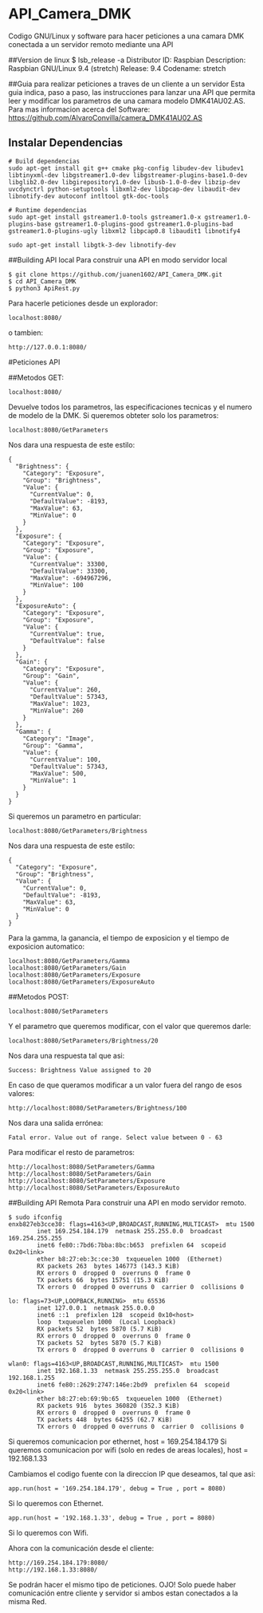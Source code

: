 # API_Camera_DMK
Codigo GNU/Linux y software para hacer peticiones a una camara DMK conectada a un servidor remoto mediante una API

##Version de linux
$ lsb_release -a
Distributor ID:	Raspbian
Description:	Raspbian GNU/Linux 9.4 (stretch)
Release:	9.4
Codename:	stretch

##Guia para realizar peticiones a traves de un cliente a un servidor
Esta guia indica, paso a paso, las instrucciones para lanzar una API que permita leer y modificar los parametros de una camara modelo DMK41AU02.AS. Para mas informacion acerca del Software: https://github.com/AlvaroConvilla/camera_DMK41AU02.AS
## Instalar Dependencias

```
# Build dependencias
sudo apt-get install git g++ cmake pkg-config libudev-dev libudev1 libtinyxml-dev libgstreamer1.0-dev libgstreamer-plugins-base1.0-dev libglib2.0-dev libgirepository1.0-dev libusb-1.0-0-dev libzip-dev uvcdynctrl python-setuptools libxml2-dev libpcap-dev libaudit-dev libnotify-dev autoconf intltool gtk-doc-tools

# Runtime dependencias
sudo apt-get install gstreamer1.0-tools gstreamer1.0-x gstreamer1.0-plugins-base gstreamer1.0-plugins-good gstreamer1.0-plugins-bad gstreamer1.0-plugins-ugly libxml2 libpcap0.8 libaudit1 libnotify4

sudo apt-get install libgtk-3-dev libnotify-dev
```

##Building API local
Para construir una API en modo servidor local

```
$ git clone https://github.com/juanen1602/API_Camera_DMK.git
$ cd API_Camera_DMK
$ python3 ApiRest.py
```

Para hacerle peticiones desde un explorador:

```
localhost:8080/
```

o tambien:

```
http://127.0.0.1:8080/
```

#Peticiones API

##Metodos GET:

```
localhost:8080/
```

Devuelve todos los parametros, las especificaciones tecnicas y el numero de modelo de la DMK.
Si queremos obteter solo los parametros:

```
localhost:8080/GetParameters
```
Nos dara una respuesta de este estilo:

```
{
  "Brightness": {
    "Category": "Exposure", 
    "Group": "Brightness", 
    "Value": {
      "CurrentValue": 0, 
      "DefaultValue": -8193, 
      "MaxValue": 63, 
      "MinValue": 0
    }
  }, 
  "Exposure": {
    "Category": "Exposure", 
    "Group": "Exposure", 
    "Value": {
      "CurrentValue": 33300, 
      "DefaultValue": 33300, 
      "MaxValue": -694967296, 
      "MinValue": 100
    }
  }, 
  "ExposureAuto": {
    "Category": "Exposure", 
    "Group": "Exposure", 
    "Value": {
      "CurrentValue": true, 
      "DefaultValue": false
    }
  }, 
  "Gain": {
    "Category": "Exposure", 
    "Group": "Gain", 
    "Value": {
      "CurrentValue": 260, 
      "DefaultValue": 57343, 
      "MaxValue": 1023, 
      "MinValue": 260
    }
  }, 
  "Gamma": {
    "Category": "Image", 
    "Group": "Gamma", 
    "Value": {
      "CurrentValue": 100, 
      "DefaultValue": 57343, 
      "MaxValue": 500, 
      "MinValue": 1
    }
  }
}
```

Si queremos un parametro en particular:

```
localhost:8080/GetParameters/Brightness
```

Nos dara una respuesta de este estilo:

```
{
  "Category": "Exposure", 
  "Group": "Brightness", 
  "Value": {
    "CurrentValue": 0, 
    "DefaultValue": -8193, 
    "MaxValue": 63, 
    "MinValue": 0
  }
}
```

Para la gamma, la ganancia, el tiempo de exposicion y el tiempo de exposicion automatico:

```
localhost:8080/GetParameters/Gamma
localhost:8080/GetParameters/Gain
localhost:8080/GetParameters/Exposure
localhost:8080/GetParameters/ExposureAuto
```

##Metodos POST:

```
localhost:8080/SetParameters
```

Y el parametro que queremos modificar, con el valor que queremos darle:

```
localhost:8080/SetParameters/Brightness/20
```

Nos dara una respuesta tal que asi:

```
Success: Brightness Value assigned to 20
```

En caso de que queramos modificar a un valor fuera del rango de esos valores:

```
http://localhost:8080/SetParameters/Brightness/100
```

Nos dara una salida errónea:

```
Fatal error. Value out of range. Select value between 0 - 63
```

Para modificar el resto de parametros:

```
http://localhost:8080/SetParameters/Gamma
http://localhost:8080/SetParameters/Gain
http://localhost:8080/SetParameters/Exposure
http://localhost:8080/SetParameters/ExposureAuto
```
##Building API Remota
Para construir una API en modo servidor remoto.

```
$ sudo ifconfig
enxb827eb3cce30: flags=4163<UP,BROADCAST,RUNNING,MULTICAST>  mtu 1500
        inet 169.254.184.179  netmask 255.255.0.0  broadcast 169.254.255.255
        inet6 fe80::7bd6:7bba:8bc:b653  prefixlen 64  scopeid 0x20<link>
        ether b8:27:eb:3c:ce:30  txqueuelen 1000  (Ethernet)
        RX packets 263  bytes 146773 (143.3 KiB)
        RX errors 0  dropped 0  overruns 0  frame 0
        TX packets 66  bytes 15751 (15.3 KiB)
        TX errors 0  dropped 0 overruns 0  carrier 0  collisions 0

lo: flags=73<UP,LOOPBACK,RUNNING>  mtu 65536
        inet 127.0.0.1  netmask 255.0.0.0
        inet6 ::1  prefixlen 128  scopeid 0x10<host>
        loop  txqueuelen 1000  (Local Loopback)
        RX packets 52  bytes 5870 (5.7 KiB)
        RX errors 0  dropped 0  overruns 0  frame 0
        TX packets 52  bytes 5870 (5.7 KiB)
        TX errors 0  dropped 0 overruns 0  carrier 0  collisions 0

wlan0: flags=4163<UP,BROADCAST,RUNNING,MULTICAST>  mtu 1500
        inet 192.168.1.33  netmask 255.255.255.0  broadcast 192.168.1.255
        inet6 fe80::2629:2747:146e:2bd9  prefixlen 64  scopeid 0x20<link>
        ether b8:27:eb:69:9b:65  txqueuelen 1000  (Ethernet)
        RX packets 916  bytes 360820 (352.3 KiB)
        RX errors 0  dropped 0  overruns 0  frame 0
        TX packets 448  bytes 64255 (62.7 KiB)
        TX errors 0  dropped 0 overruns 0  carrier 0  collisions 0

```

Si queremos comunicacion por ethernet, host = 169.254.184.179
Si queremos comunicacion por wifi (solo en redes de areas locales), host = 192.168.1.33

Cambiamos el codigo fuente con la direccion IP que deseamos, tal que asi:

```
app.run(host = '169.254.184.179', debug = True , port = 8080)
```

Si lo queremos con Ethernet.

```
app.run(host = '192.168.1.33', debug = True , port = 8080)
```

Si lo queremos con Wifi.

Ahora con la comunicación desde el cliente:

```
http://169.254.184.179:8080/
http://192.168.1.33:8080/
```

Se podrán hacer el mismo tipo de peticiones.
OJO! Solo puede haber comunicación entre cliente y servidor si ambos estan conectados a la misma Red.


